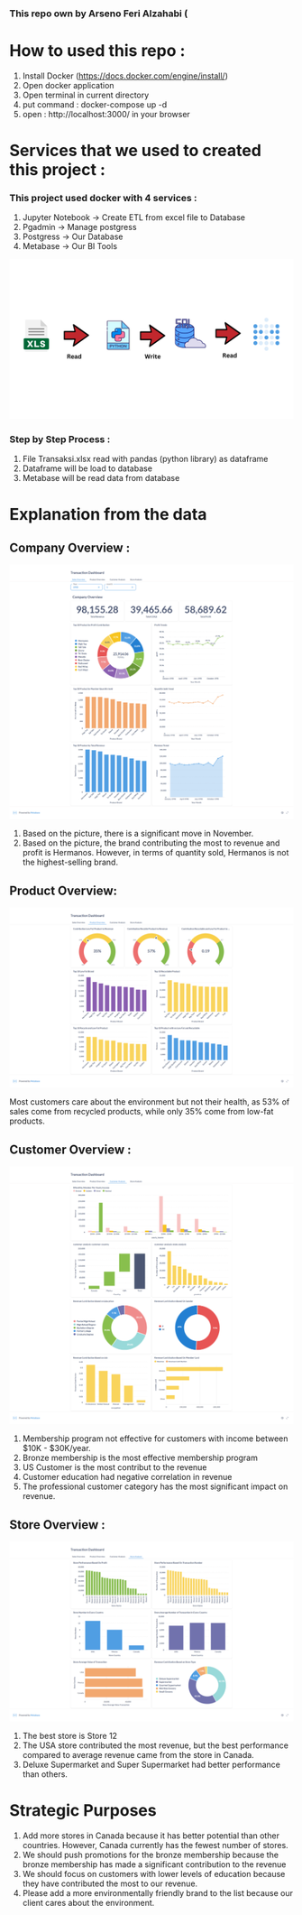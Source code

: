 ### This repo own by Arseno Feri Alzahabi (

# How to used this repo :
1. Install Docker (https://docs.docker.com/engine/install/)
2. Open docker application
3. Open terminal in current directory
4. put command : docker-compose up -d
5. open : http://localhost:3000/ in your browser

# Services that we used to created this project :

### This project used docker with 4 services :
1. Jupyter Notebook -> Create ETL from excel file to Database
2. Pgadmin -> Manage postgress
3. Postgress -> Our Database
4. Metabase -> Our BI Tools

![Services Flow](Image/Read.png)

### Step by Step Process :
1. File Transaksi.xlsx read with pandas (python library) as dataframe
2. Dataframe will be load to database
3. Metabase will be read data from database

# Explanation from the data

## Company Overview :

![Company Overview](Image/Company_Overview.png)

1. Based on the picture, there is a significant move in November.
2. Based on the picture, the brand contributing the most to revenue and profit is Hermanos. However, in terms of quantity sold, Hermanos is not the highest-selling brand.

## Product Overview:

![Product Overview](Image/Product_Overview.png)

Most customers care about the environment but not their health, as 53% of sales come from recycled products, while only 35% come from low-fat products. 

## Customer Overview :

![Customer Overview](Image/Customer_Analysis.png)

1. Membership program not effective for customers with income between $10K - $30K/year.
2. Bronze membership is the most effective membership program
3. US Customer is the most contribut to the revenue
4. Customer education had negative correlation in revenue
5. The professional customer category has the most significant impact on revenue.

## Store Overview :

![Store Overview](Image/Store_Analysis.png)

1. The best store is Store 12
2. The USA store contributed the most revenue, but the best performance compared to average revenue came from the store in Canada.
3. Deluxe Supermarket and Super Supermarket had better performance than others.


# Strategic Purposes

1. Add more stores in Canada because it has better potential than other countries. However, Canada currently has the fewest number of stores.
2. We should push promotions for the bronze membership because the bronze membership has made a significant contribution to the revenue
3. We should focus on customers with lower levels of education because they have contributed the most to our revenue.
4. Please add a more environmentally friendly brand to the list because our client cares about the environment.



